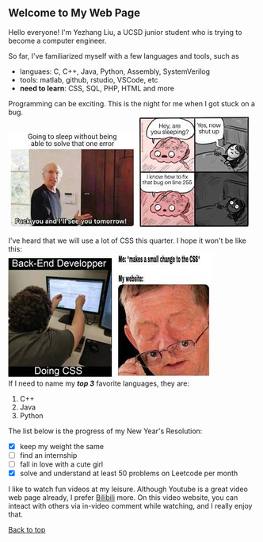 ## Welcome to My Web Page

Hello everyone! I'm Yezhang Liu, a UCSD junior student who is trying to become a computer engineer. 

So far, I've familiarized myself with a few languages and tools, such as 
- languaes: C, C++, Java, Python, Assembly, SystemVerilog
- tools: matlab, github, rstudio, VSCode, etc
- **need to learn**: CSS, SQL, PHP, HTML and more

Programming can be exciting. This is the night for me when I got stuck on a bug.  
![meme3](./3.jfif)
![meme4](./4.jfif)  

I've heard that we will use a lot of CSS this quarter. 
I hope it won't be like this:  
![meme2](./meme2.jfif) ![meme1](./meme1.jfif)   
If I need to name my ***top 3*** favorite languages, they are:
1. C++
2. Java
3. Python  

The list below is the progress of my New Year's Resolution:
- [x] keep my weight the same
- [ ] find an internship
- [ ] fall in love with a cute girl
- [x] solve and understand at least 50 problems on Leetcode per month  

I like to watch fun videos at my leisure. Although Youtube is a great video web page already, I
prefer [Bilibili](https://www.bilibili.com/) more. On this video website, you can inteact with 
others via in-video comment while watching, and I really enjoy that.

[Back to top](#welcome-to-my-web-page)
